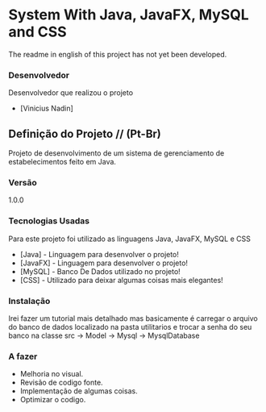 # System With Java, JavaFX, MySQL and CSS
The readme in english of this project has not yet been developed.

### Desenvolvedor
Desenvolvedor que realizou o projeto
* [Vinicius Nadin]

## Definição do Projeto // (Pt-Br)

Projeto de desenvolvimento de um sistema de gerenciamento de estabelecimentos feito em Java.

### Versão

1.0.0

### Tecnologias Usadas
Para este projeto foi utilizado as linguagens Java, JavaFX, MySQL e CSS

* [Java] - Linguagem para desenvolver o projeto!
* [JavaFX] - Linguagem para desenvolver o projeto!
* [MySQL] - Banco De Dados utilizado no projeto!
* [CSS] - Utilizado para deixar algumas coisas mais elegantes!

### Instalação
Irei fazer um tutorial mais detalhado mas basicamente é carregar o arquivo do banco de dados localizado na pasta utilitarios e trocar a senha do seu banco na classe src -> Model -> Mysql -> MysqlDatabase

### A fazer

- Melhoria no visual.
- Revisão de codigo fonte.
- Implementação de algumas coisas.
- Optimizar o codigo.
